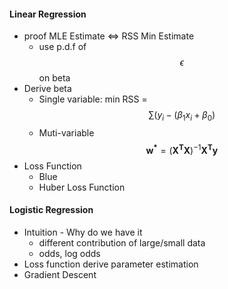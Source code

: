 #### Linear Regression

* proof MLE Estimate &lt;=&gt; RSS Min Estimate
  * use p.d.f of $$\epsilon$$ on beta
* Derive beta
  * Single variable: min RSS = $$\sum (y_i - (\beta_1 x_i + \beta_0)$$
  * Muti-variable $$\mathbf{w^*} = (\mathbf{X^T X})^{-1} \mathbf{X^T y} $$
* Loss Function
  * Blue
  * Huber Loss Function

#### Logistic Regression

* Intuition - Why do we have it
  * different contribution of large/small data 
  * odds, log odds
* Loss function derive parameter estimation
* Gradient Descent




